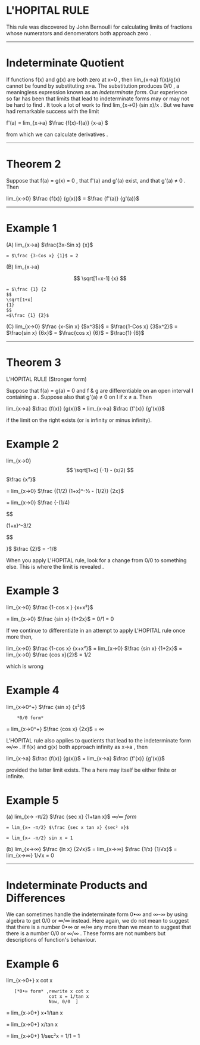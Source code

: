 
# L'HOPITAL RULE 

This rule was discovered by John Bernoulli for calculating limits of fractions whose numerators and denomerators both approach zero .

___________________________________

# Indeterminate Quotient 

If functions f(x) and g(x) are both zero at x=0 , then lim_{x→a} f(x)/g(x) cannot be found by substituting x=a. The substitution produces 0/0 , a meaningless expression known as an *indeterminate form*. Our experience so far has been that limits that lead to indeterminate forms may or may not be hard to find . It took a lot of work to find lim_{x→0} (sin x)/x . But we have had remarkable success with the limit 

  f'(a) = lim_{x→a} $\frac {f(x)-f(a)} {x-a} $

from which we can calculate derivatives . 

___________________________________

# Theorem 2

Suppose that f(a) = g(x) = 0 , that f'(a) and g'(a) exist, and that g'(a) ≠ 0 . Then 

  lim_{x→0} $\frac {f(x)} {g(x)}$ = $\frac {f'(a)} {g'(a)}$

___________________________________

# Example 1

(A) lim_{x→a} $\frac{3x-Sin x} {x}$

    = $\frac {3-Cos x} {1}$ = 2

(B) lim_{x→a}

$$ 
\sqrt[1+x-1] 
{x}
$$

    = $\frac {1} {2 
    $$ 
    \sqrt[1+x]
    {1}
    $$
    =$\frac {1} {2}$

(C) lim_{x→0} 
$\frac {x-Sin x} {$x^3$}$ 
    = $\frac{1-Cos x} {3$x^2}$
    = $\frac{sin x} {6x}$ 
    = $\frac{cos x} {6}$
    = $\frac{1} {6}$

___________________________________

# Theorem 3

L'HOPITAL RULE (Stronger form)

Suppose that f(a) = g(a) = 0 and f & g are differentiable on an open interval I containing a . Suppose also that g'(a) ≠ 0 on I if x ≠ a. Then 

lim_{x→a} $\frac {f(x)} {g(x)}$ = lim_{x→a} $\frac {f'(x)} {g'(x)}$

if the limit on the right exists (or is infinity or minus infinity).


# Example 2

  lim_{x→0}
  $$
  \sqrt[1+x] {-1} - (x/2)
  $$
  $\frac {x²}$

  = lim_{x→0}
  $\frac {(1/2) (1+x)^-½ - (1/2)} {2x}$

  = lim_{x→0}
  $\frac {-(1/4)
 
  $$
 
  (1+x)^-3/2
 
  $$
 
  }$ $\frac {2}$ = -1/8

When you apply L'HOPITAL rule, look for a change from 0/0 to something else. This is where the limit is revealed .


  # Example 3

 lim_{x→0} $\frac {1-cos x } {x+x²}$

  = lim_{x→0} $\frac {sin x} {1+2x}$ = 0/1 = 0

If we continue to differentiate in an attempt to apply L'HOPITAL rule once more then,

  lim_{x→0} $\frac {1-cos x} {x+x²}$ = lim_{x→0} $\frac {sin x} {1+2x}$ = lim_{x→0} $\frac {cos x}{2}$ = 1/2 

which is wrong 


# Example 4 

  lim_{x→0^+} $\frac {sin x} {x²}$
      
        *0/0 form*
 
  = lim_{x→0^+} $\frac {cos x} {2x}$ = ∞

L'HOPITAL rule also applies to quotients that lead to the indeterminate form ∞/∞ . If f(x) and g(x) both approach infinity as x→a , then 

  lim_{x→a} $\frac {f(x)} {g(x)}$   = lim_{x→a} $\frac {f'(x)} {g'(x)}$

 provided the latter limit exists. The a here may itself be either finite or infinite. 


 # Example 5

(a) lim_{x→ -π/2} $\frac {sec x} {1+tan x}$       *∞/∞ form*
    
    = lim_{x→ -π/2} $\frac {sec x tan x} {sec² x}$ 
    
    = lim_{x→ -π/2} sin x = 1

 (b) lim_{x→∞} $\frac {ln x} {2√x}$ = lim_{x→∞} $\frac {1/x} {1/√x}$ = lim_{x→∞} 1/√x = 0

__________________________________ 
 
# Indeterminate Products and Differences

We can sometimes handle the indeterminate form 0•∞ and ∞-∞ by using algebra to get 0/0 or ∞/∞ instead. Here again, we do not mean to suggest that there is a number 0•∞ or ∞/∞ any more than we mean to suggest that there is a number 0/0 or ∞/∞ . These forms are not numbers but descriptions of function's behaviour. 

# Example 6 

  lim_{x→0+} x cot x  

       [*0•∞ form* ,rewrite x cot x
                    cot x = 1/tan x
                    Now, 0/0  ]
                    
  = lim_{x→0+} x•1/tan x

  = lim_{x→0+} x/tan x 

  = lim_{x→0+} 1/sec²x = 1/1 = 1

  


  







  
